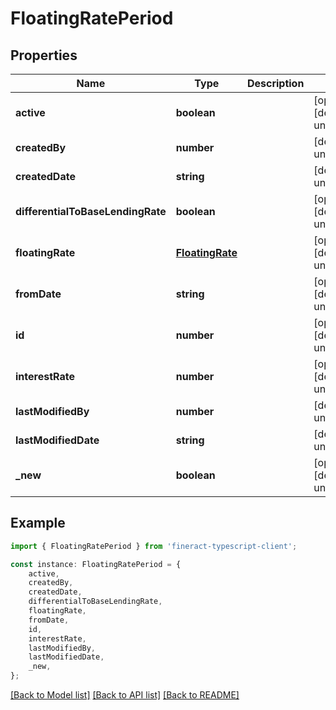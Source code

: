# FloatingRatePeriod


## Properties

Name | Type | Description | Notes
------------ | ------------- | ------------- | -------------
**active** | **boolean** |  | [optional] [default to undefined]
**createdBy** | **number** |  | [default to undefined]
**createdDate** | **string** |  | [default to undefined]
**differentialToBaseLendingRate** | **boolean** |  | [optional] [default to undefined]
**floatingRate** | [**FloatingRate**](FloatingRate.md) |  | [optional] [default to undefined]
**fromDate** | **string** |  | [optional] [default to undefined]
**id** | **number** |  | [optional] [default to undefined]
**interestRate** | **number** |  | [optional] [default to undefined]
**lastModifiedBy** | **number** |  | [default to undefined]
**lastModifiedDate** | **string** |  | [default to undefined]
**_new** | **boolean** |  | [optional] [default to undefined]

## Example

```typescript
import { FloatingRatePeriod } from 'fineract-typescript-client';

const instance: FloatingRatePeriod = {
    active,
    createdBy,
    createdDate,
    differentialToBaseLendingRate,
    floatingRate,
    fromDate,
    id,
    interestRate,
    lastModifiedBy,
    lastModifiedDate,
    _new,
};
```

[[Back to Model list]](../README.md#documentation-for-models) [[Back to API list]](../README.md#documentation-for-api-endpoints) [[Back to README]](../README.md)
